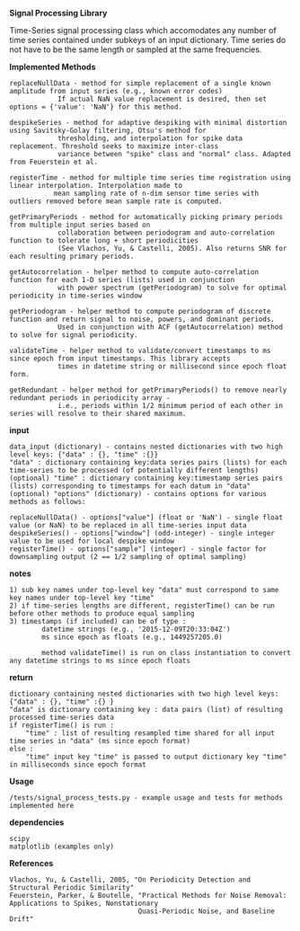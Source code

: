 **Signal Processing Library**

Time-Series signal processing class which accomodates any number of time series contained under subkeys of an input
dictionary. Time series do not have to be the same length or sampled at the same frequencies.

**Implemented Methods**

    replaceNullData - method for simple replacement of a single known amplitude from input series (e.g., known error codes)
                If actual NaN value replacement is desired, then set options = {'value': 'NaN'} for this method.
		
    despikeSeries - method for adaptive despiking with minimal distortion using Savitsky-Golay filtering, Otsu's method for
                thresholding, and interpolation for spike data replacement. Threshold seeks to maximize inter-class
                variance between "spike" class and "normal" class. Adapted from Feuerstein et al.

    registerTime - method for multiple time series time registration using linear interpolation. Interpolation made to
               mean sampling rate of n-dim sensor time series with outliers removed before mean sample rate is computed.

    getPrimaryPeriods - method for automatically picking primary periods from multiple input series based on
                collaboration between periodogram and auto-correlation function to tolerate long + short periodicities
                (See Vlachos, Yu, & Castelli, 2005). Also returns SNR for each resulting primary periods.

    getAutocorrelation - helper method to compute auto-correlation function for each 1-D series (lists) used in conjunction
		        with power spectrum (getPeriodogram) to solve for optimal periodicity in time-series window

    getPeriodogram - helper method to compute periodogram of discrete function and return signal to noise, powers, and dominant periods.
                Used in conjunction with ACF (getAutocorrelation) method to solve for signal periodicity.

    validateTime - helper method to validate/convert timestamps to ms since epoch from input timestamps. This library accepts
                times in datetime string or millisecond since epoch float form.

    getRedundant - helper method for getPrimaryPeriods() to remove nearly redundant periods in periodicity array -
		        i.e., periods within 1/2 minimum period of each other in series will resolve to their shared maximum.


**input**
    
    data_input (dictionary) - contains nested dictionaries with two high level keys: {"data" : {}, "time" :{}}
    "data" : dictionary containing key:data series pairs (lists) for each time-series to be processed (of potentially different lengths)
    (optional) "time" : dictionary containing key:timestamp series pairs (lists) corresponding to timestamps for each datum in "data"
    (optional) "options" (dictionary) - contains options for various methods as follows:

    replaceNullData() - options["value"] (float or 'NaN') - single float value (or NaN) to be replaced in all time-series input data
    despikeSeries() - options["window"] (odd-integer) - single integer value to be used for local despike window
    registerTime() - options["sample"] (integer) - single factor for downsampling output (2 == 1/2 sampling of optimal sampling)

**notes**

    1) sub key names under top-level key "data" must correspond to same key names under top-level key "time"
    2) if time-series lengths are different, registerTime() can be run before other methods to produce equal sampling
    3) timestamps (if included) can be of type :
            datetime strings (e.g., '2015-12-09T20:33:04Z')
            ms since epoch as floats (e.g., 1449257205.0)

            method validateTime() is run on class instantiation to convert any datetime strings to ms since epoch floats

**return**

    dictionary containing nested dictionaries with two high level keys: {"data" : {}, "time" :{} }
    "data" is dictionary containing key : data pairs (list) of resulting processed time-series data
    if registerTime() is run :
        "time" : list of resulting resampled time shared for all input time series in "data" (ms since epoch format)
    else :
        "time" input key "time" is passed to output dictionary key "time" in milliseconds since epoch format

**Usage**

    /tests/signal_process_tests.py - example usage and tests for methods implemented here

**dependencies**

    scipy
    matplotlib (examples only)

**References**

    Vlachos, Yu, & Castelli, 2005, "On Periodicity Detection and Structural Periodic Similarity"
    Feuerstein, Parker, & Boutelle, "Practical Methods for Noise Removal: Applications to Spikes, Nonstationary
                                    Quasi-Periodic Noise, and Baseline Drift"


